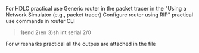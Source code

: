 For HDLC practical use Generic router in the packet tracer 
in the "Using a Network Simulator (e.g., packet tracer) Configure router using RIP" practical
use commands in router CLI
>1)end
>2)en
>3)sh int serial 2/0


 For wiresharks practical all the outpus are attached in the file
